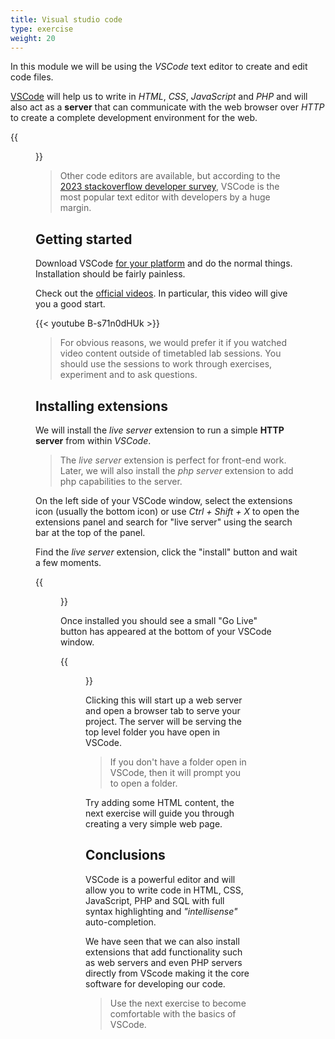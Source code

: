 ```yaml
---
title: Visual studio code
type: exercise
weight: 20
---
```


In this module we will be using the *VSCode* text editor to create and edit code files.

<!--more-->

[VSCode](https://code.visualstudio.com/) will help us to write in *HTML*, *CSS*, *JavaScript* and *PHP* and will also act as a **server** that can communicate with the web browser over *HTTP* to create a complete development environment for the web.

{{<figure src="images/vscode.png" caption="My VSCode, I have a few extensions installed">}}

>Other code editors are available, but according to the [2023 stackoverflow developer survey](https://survey.stackoverflow.co/2023/#section-most-popular-technologies-integrated-development-environment), VSCode is the most popular text editor with developers by a huge margin.

## Getting started

Download VSCode [for your platform](https://code.visualstudio.com/Download) and do the normal things.
Installation should be fairly painless. 

Check out the [official videos](https://code.visualstudio.com/docs/getstarted/introvideos#VSCode). 
In particular, this video will give you a good start.

{{< youtube B-s71n0dHUk >}}

> For obvious reasons, we would prefer it if you watched video content outside of timetabled lab sessions.
> You should use the sessions to work through exercises, experiment and to ask questions.


## Installing extensions

We will install the *live server* extension to run a simple **HTTP server** from within *VSCode*.

> The *live server* extension is perfect for front-end work.
Later, we will also install the *php server* extension to add php capabilities to the server.

On the left side of your VSCode window, select the extensions icon (usually the bottom icon) or use *Ctrl + Shift + X* to open the extensions panel and search for "live server" using the search bar at the top of the panel.

Find the *live server* extension, click the "install" button and wait a few moments.

{{<figure caption="the live server extension is already installed on my VSCode" src="images/live-server.png">}}

Once installed you should see a small "Go Live" button has appeared at the bottom of your VSCode window.

{{<figure caption="the 'Go Live' button" src="images/go-live-2.png">}}

Clicking this will start up a web server and open a browser tab to serve your project.
The server will be serving the top level folder you have open in VSCode.

> If you don't have a folder open in VSCode, then it will prompt you to open a folder.

Try adding some HTML content, the next exercise will guide you through creating a very simple web page.

## Conclusions

VSCode is a powerful editor and will allow you to write code in HTML, CSS, JavaScript, PHP and SQL with full syntax highlighting and *"intellisense"* auto-completion.

We have seen that we can also install extensions that add functionality such as web servers and even PHP servers directly from VScode making it the core software for developing our code.

> Use the next exercise to become comfortable with the basics of VSCode.